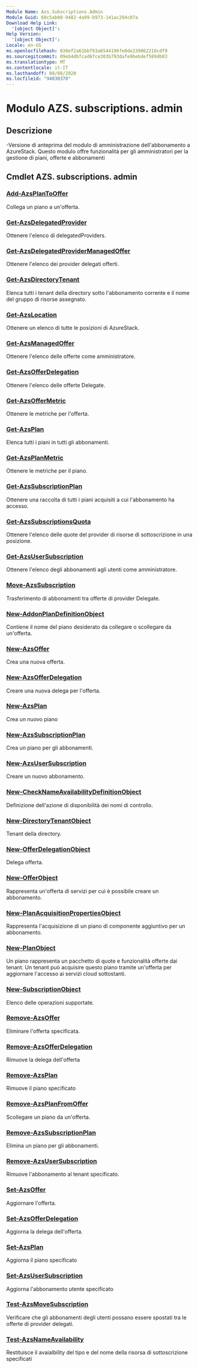 ```yaml
---
Module Name: Azs.Subscriptions.Admin
Module Guid: 60c5ab08-9482-4a99-b973-141ac294c07a
Download Help Link:
  '[object Object]': 
Help Version:
  '[object Object]': 
Locale: en-US
ms.openlocfilehash: 030ef2a61bbf93a6544196fe0de239062218cdf9
ms.sourcegitcommit: 09eb4dbfcad6fce303b793dafe9bebdef589db03
ms.translationtype: MT
ms.contentlocale: it-IT
ms.lasthandoff: 08/08/2020
ms.locfileid: "94030370"
---
```

# Modulo AZS. subscriptions. admin
## Descrizione
-Versione di anteprima del modulo di amministrazione dell'abbonamento a AzureStack.  Questo modulo offre funzionalità per gli amministratori per la gestione di piani, offerte e abbonamenti

## Cmdlet AZS. subscriptions. admin
### [Add-AzsPlanToOffer](Add-AzsPlanToOffer.md)
Collega un piano a un'offerta.

### [Get-AzsDelegatedProvider](Get-AzsDelegatedProvider.md)
Ottenere l'elenco di delegatedProviders.

### [Get-AzsDelegatedProviderManagedOffer](Get-AzsDelegatedProviderManagedOffer.md)
Ottenere l'elenco dei provider delegati offerti.

### [Get-AzsDirectoryTenant](Get-AzsDirectoryTenant.md)
Elenca tutti i tenant della directory sotto l'abbonamento corrente e il nome del gruppo di risorse assegnato.

### [Get-AzsLocation](Get-AzsLocation.md)
Ottenere un elenco di tutte le posizioni di AzureStack.

### [Get-AzsManagedOffer](Get-AzsManagedOffer.md)
Ottenere l'elenco delle offerte come amministratore.

### [Get-AzsOfferDelegation](Get-AzsOfferDelegation.md)
Ottenere l'elenco delle offerte Delegate.

### [Get-AzsOfferMetric](Get-AzsOfferMetric.md)
Ottenere le metriche per l'offerta.

### [Get-AzsPlan](Get-AzsPlan.md)
Elenca tutti i piani in tutti gli abbonamenti.

### [Get-AzsPlanMetric](Get-AzsPlanMetric.md)
Ottenere le metriche per il piano.

### [Get-AzsSubscriptionPlan](Get-AzsSubscriptionPlan.md)
Ottenere una raccolta di tutti i piani acquisiti a cui l'abbonamento ha accesso.

### [Get-AzsSubscriptionsQuota](Get-AzsSubscriptionsQuota.md)
Ottenere l'elenco delle quote del provider di risorse di sottoscrizione in una posizione.

### [Get-AzsUserSubscription](Get-AzsUserSubscription.md)
Ottenere l'elenco degli abbonamenti agli utenti come amministratore.

### [Move-AzsSubscription](Move-AzsSubscription.md)
Trasferimento di abbonamenti tra offerte di provider Delegate.

### [New-AddonPlanDefinitionObject](New-AddonPlanDefinitionObject.md)
Contiene il nome del piano desiderato da collegare o scollegare da un'offerta.

### [New-AzsOffer](New-AzsOffer.md)
Crea una nuova offerta.

### [New-AzsOfferDelegation](New-AzsOfferDelegation.md)
Creare una nuova delega per l'offerta.

### [New-AzsPlan](New-AzsPlan.md)
Crea un nuovo piano

### [New-AzsSubscriptionPlan](New-AzsSubscriptionPlan.md)
Crea un piano per gli abbonamenti.

### [New-AzsUserSubscription](New-AzsUserSubscription.md)
Creare un nuovo abbonamento.

### [New-CheckNameAvailabilityDefinitionObject](New-CheckNameAvailabilityDefinitionObject.md)
Definizione dell'azione di disponibilità dei nomi di controllo.

### [New-DirectoryTenantObject](New-DirectoryTenantObject.md)
Tenant della directory.

### [New-OfferDelegationObject](New-OfferDelegationObject.md)
Delega offerta.

### [New-OfferObject](New-OfferObject.md)
Rappresenta un'offerta di servizi per cui è possibile creare un abbonamento.

### [New-PlanAcquisitionPropertiesObject](New-PlanAcquisitionPropertiesObject.md)
Rappresenta l'acquisizione di un piano di componente aggiuntivo per un abbonamento.

### [New-PlanObject](New-PlanObject.md)
Un piano rappresenta un pacchetto di quote e funzionalità offerte dai tenant.
Un tenant può acquisire questo piano tramite un'offerta per aggiornare l'accesso ai servizi cloud sottostanti.

### [New-SubscriptionObject](New-SubscriptionObject.md)
Elenco delle operazioni supportate.

### [Remove-AzsOffer](Remove-AzsOffer.md)
Eliminare l'offerta specificata.

### [Remove-AzsOfferDelegation](Remove-AzsOfferDelegation.md)
Rimuove la delega dell'offerta

### [Remove-AzsPlan](Remove-AzsPlan.md)
Rimuove il piano specificato

### [Remove-AzsPlanFromOffer](Remove-AzsPlanFromOffer.md)
Scollegare un piano da un'offerta.

### [Remove-AzsSubscriptionPlan](Remove-AzsSubscriptionPlan.md)
Elimina un piano per gli abbonamenti.

### [Remove-AzsUserSubscription](Remove-AzsUserSubscription.md)
Rimuove l'abbonamento al tenant specificato.

### [Set-AzsOffer](Set-AzsOffer.md)
Aggiornare l'offerta.

### [Set-AzsOfferDelegation](Set-AzsOfferDelegation.md)
Aggiorna la delega dell'offerta.

### [Set-AzsPlan](Set-AzsPlan.md)
Aggiorna il piano specificato

### [Set-AzsUserSubscription](Set-AzsUserSubscription.md)
Aggiorna l'abbonamento utente specificato

### [Test-AzsMoveSubscription](Test-AzsMoveSubscription.md)
Verificare che gli abbonamenti degli utenti possano essere spostati tra le offerte di provider delegati.

### [Test-AzsNameAvailability](Test-AzsNameAvailability.md)
Restituisce il avaialbility del tipo e del nome della risorsa di sottoscrizione specificati

